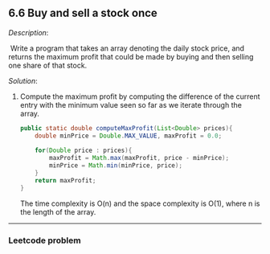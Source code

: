 ## 6.6 Buy and sell a stock once

*Description*:

​		Write a program that takes an array denoting the daily stock price, and returns the maximum profit that could be made by buying and then selling one share of that stock.

*Solution*:

1. Compute the maximum profit by computing the difference of the current entry with the minimum value seen so far as we iterate through the array.

   ```java
   public static double computeMaxProfit(List<Double> prices){
       double minPrice = Double.MAX_VALUE, maxProfit = 0.0;
       
       for(Double price : prices){
           maxProfit = Math.max(maxProfit, price - minPrice);
           minPrice = Math.min(minPrice, price);
       }
       return maxProfit;
   }
   ```

   The time complexity is O(n) and the space complexity is O(1), where n is the length of the array.

***

### Leetcode problem

